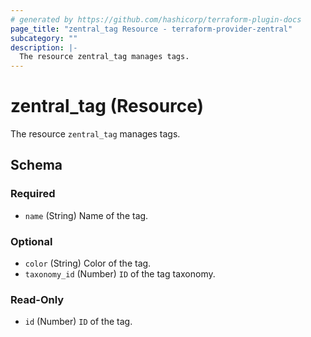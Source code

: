 ```yaml
---
# generated by https://github.com/hashicorp/terraform-plugin-docs
page_title: "zentral_tag Resource - terraform-provider-zentral"
subcategory: ""
description: |-
  The resource zentral_tag manages tags.
---
```


# zentral_tag (Resource)

The resource `zentral_tag` manages tags.



<!-- schema generated by tfplugindocs -->
## Schema

### Required

- `name` (String) Name of the tag.

### Optional

- `color` (String) Color of the tag.
- `taxonomy_id` (Number) `ID` of the tag taxonomy.

### Read-Only

- `id` (Number) `ID` of the tag.


